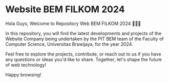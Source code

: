 # Website BEM FILKOM 2024

Hola Guys, Welcome to Repository Web BEM FILKOM 2024 🙏🏼✨

In this repository, you will find the latest developments and projects of the Website Company being undertaken by the PIT BEM team of the Faculty of Computer Science, Universitas Brawijaya, for the year 2024.

Feel free to explore the projects, contribute, or reach out to us if you have any questions or ideas you'd like to share. Together, let's shape the future of web technology!

Happy browsing!
